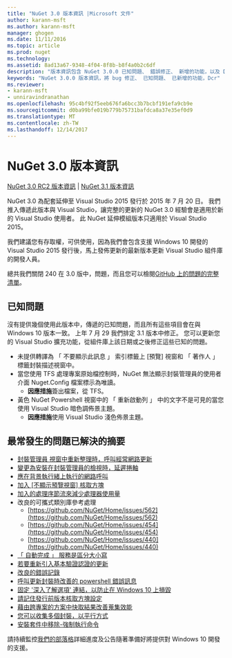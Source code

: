 ```yaml
---
title: "NuGet 3.0 版本資訊 |Microsoft 文件"
author: karann-msft
ms.author: karann-msft
manager: ghogen
ms.date: 11/11/2016
ms.topic: article
ms.prod: nuget
ms.technology: 
ms.assetid: 8ad13a67-9348-4f04-8f8b-b8f4a0b2c6df
description: "版本資訊包含 NuGet 3.0.0 已知問題、 錯誤修正、 新增的功能，以及 Dcr。"
keywords: "NuGet 3.0.0 版本資訊，將 bug 修正、 已知問題、 已新增的功能，Dcr"
ms.reviewer:
- karann-msft
- unniravindranathan
ms.openlocfilehash: 95c4bf92f5eeb676fa6bcc3b7bcbf191efa9cb9e
ms.sourcegitcommit: d0ba99bfe019b779b75731bafdca8a37e35ef0d9
ms.translationtype: MT
ms.contentlocale: zh-TW
ms.lasthandoff: 12/14/2017
---
```

# <a name="nuget-30-release-notes"></a>NuGet 3.0 版本資訊

[NuGet 3.0 RC2 版本資訊](../release-notes/nuget-3.0-RC2.md) | [NuGet 3.1 版本資訊](../release-notes/nuget-3.1.md)

NuGet 3.0 為配套延伸至 Visual Studio 2015 發行於 2015 年 7 月 20 日。 我們推入傳遞此版本與 Visual Studio，讓完整的更新的 NuGet 3.0 經驗會是適用於新的 Visual Studio 使用者。 此 NuGet 延伸模組版本只適用於 Visual Studio 2015。

我們建議您有存取權，可供使用，因為我們會包含支援 Windows 10 開發的 Visual Studio 2015 發行後，馬上發佈更新的最新版本更新 Visual Studio 組件庫的開發人員。

總共我們關閉 240 在 3.0 版中，問題，而且您可以檢閱[GitHub 上的問題的完整清單](https://github.com/NuGet/Home/issues?q=milestone%3A3.0.0-RTM+is%3Aclosed)。

## <a name="known-issues"></a>已知問題

沒有提供幾個使用此版本中，傳遞的已知問題，而且所有這些項目會在與 Windows 10 版本一致。 上年 7 月 29 我們排定 3.1 版本中修正。  您可以更新您的 Visual Studio 擴充功能，從組件庫上該日期或之後修正這些已知的問題。

*  未提供轉譯為 「 不要顯示此訊息 」 索引標籤上 [預覽] 視窗和 「 著作人 」 標籤封裝描述視窗中。
*  當您使用 TFS 處理專案原始檔控制時，NuGet 無法顯示封裝管理員的使用者介面 Nuget.Config 檔案標示為唯讀。
   * **因應措施**簽出檔案，從 TFS。
*  黃色 NuGet Powershell 視窗中的 「 重新啟動列 」 中的文字不是可見的當您使用 Visual Studio 暗色調佈景主題。
   * **因應措施**使用 Visual Studio 淺色佈景主題。


## <a name="summary-of-top-issues-resolved"></a>最常發生的問題已解決的摘要

* [封裝管理員 視窗中重新整理時，呼叫經常網路更新](https://github.com/NuGet/Home/issues/515)
* [變更為安裝在封裝管理員的檢視時，延遲捲軸](https://github.com/NuGet/Home/issues/519)
* [應在背景執行緒上執行的網路呼叫](https://github.com/NuGet/Home/issues/516)
* [加入 [不顯示預覽視窗] 核取方塊](https://github.com/NuGet/Home/issues/566)
* [加入的處理序節流來減少處理器使用量](https://github.com/NuGet/Home/issues/356)
* 改良的可攜式類別庫參考處理
    * [https://github.com/NuGet/Home/issues/562](https://github.com/NuGet/Home/issues/562)
    * [https://github.com/NuGet/Home/issues/454](https://github.com/NuGet/Home/issues/454)
    * [https://github.com/NuGet/Home/issues/440](https://github.com/NuGet/Home/issues/440)
* [「 自動完成 」 服務是區分大小寫](https://github.com/NuGet/Home/issues/198)
* [若要重新引入基本驗證認證的更新](https://github.com/NuGet/Home/issues/456)
* [改良的錯誤記錄](https://github.com/NuGet/Home/issues/407)
* [呼叫更新封裝時改善的 powershell 錯誤訊息](https://github.com/NuGet/Home/issues/5)
* [固定 '深入了解選項' 連結，以防止在 Windows 10 上損毀](https://github.com/NuGet/Home/issues/822)
* [請記住發行前版本核取方塊設定](https://github.com/NuGet/Home/issues/732)
* [藉由跨專案的方案中快取結果改善蒐集效能](https://github.com/NuGet/Home/issues/721)
* [您可以收集多個封裝，以平行方式](https://github.com/NuGet/Home/issues/713)
* [安裝套件中移除-強制執行命令](https://github.com/NuGet/Home/issues/697)

請持續監控[我們的部落格](http://blog.nuget.org)詳細進度及公告隨著準備好將提供對 Windows 10 開發的支援。